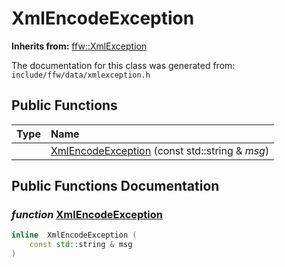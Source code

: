 XmlEncodeException
===================================


**Inherits from:** [ffw::XmlException](ffw_XmlException.html)

The documentation for this class was generated from: `include/ffw/data/xmlexception.h`



## Public Functions

| Type | Name |
| -------: | :------- |
|   | [XmlEncodeException](#15aaa715) (const std::string & _msg_)  |


## Public Functions Documentation

### _function_ <a id="15aaa715" href="#15aaa715">XmlEncodeException</a>

```cpp
inline  XmlEncodeException (
    const std::string & msg
) 
```





